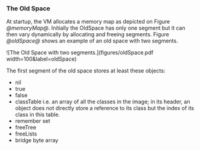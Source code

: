 ### The Old Space


At startup, the VM allocates a memory map as depicted on Figure *@memoryMap@*.
Initially the OldSpace has only one segment but it can then vary dynamically by allocating and freeing segments.
Figure *@oldSpace@* shows an example of an old space with two segments.

![The Old Space with two segments.](figures/oldSpace.pdf width=100&label=oldSpace)

The first segment of the old space stores at least these objects:

- nil
- true
- false 
- classTable i.e. an array of all the classes in the image; in its header, an object does not directly store a reference to its class but the index of its class in this table.
- remember set
- freeTree
- freeLists
- bridge byte array
